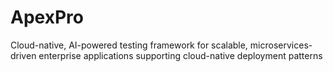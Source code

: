 # ApexPro
Cloud-native, AI-powered testing framework for scalable, microservices-driven enterprise applications supporting cloud-native deployment patterns
